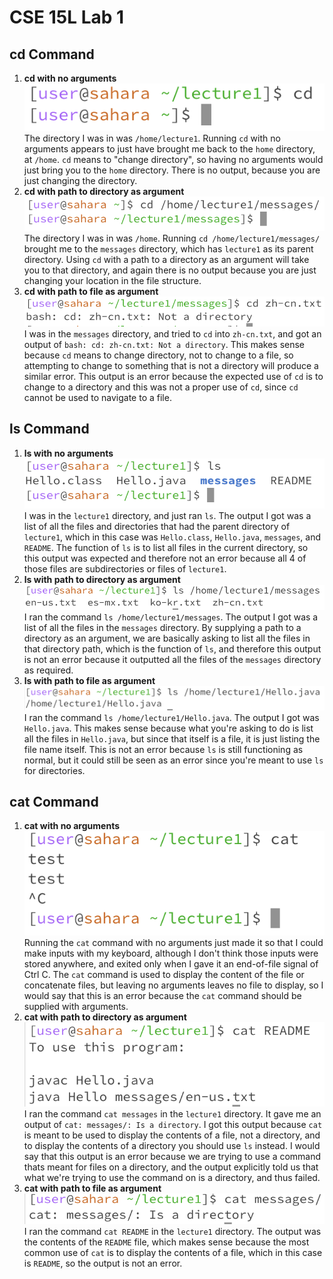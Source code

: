 # CSE 15L Lab 1

## cd Command
1. **cd with no arguments**
   <br />
   ![Image](/lab1_images/lab1_1.png)
   <br />
   The directory I was in was `/home/lecture1`. Running `cd` with no arguments appears to just have brought me back to the `home` directory, at `/home`. `cd` means to "change directory", so having no arguments would just bring you to the `home` directory. There is no output, because you are just changing the directory.
2. **cd with path to directory as argument**
   <br />
   ![Image](/lab1_images/lab1_2.png)
   <br />
   The directory I was in was `/home`. Running `cd /home/lecture1/messages/` brought me to the `messages` directory, which has `lecture1` as its parent directory. Using `cd` with a path to a directory as an argument will take you to that directory, and again there is no output because you are just changing your location in the file structure.
3. **cd with path to file as argument**
   <br />
   ![Image](/lab1_images/lab1_3.png)
   <br />
   I was in the `messages` directory, and tried to `cd` into `zh-cn.txt`, and got an output of `bash: cd: zh-cn.txt: Not a directory`. This makes sense because `cd` means to change directory, not to change to a file, so attempting to change to something that is not a directory will produce a similar error. This output is an error because the expected use of `cd` is to change to a directory and this was not a proper use of `cd`, since `cd` cannot be used to navigate to a file.

## ls Command
1. **ls with no arguments**
   <br />
   ![Image](/lab1_images/lab1_4.png)
   <br />
   I was in the `lecture1` directory, and just ran `ls`. The output I got was a list of all the files and directories that had the parent directory of `lecture1`, which in this case was `Hello.class`, `Hello.java`, `messages`, and `README`. The function of `ls` is to list all files in the current directory, so this output was expected and therefore not an error because all 4 of those files are subdirectories or files of `lecture1`.
2. **ls with path to directory as argument**
   <br />
   ![Image](/lab1_images/lab1_5.png)
   <br />
   I ran the command `ls /home/lecture1/messages`. The output I got was a list of all the files in the `messages` directory. By supplying a path to a directory as an argument, we are basically asking to list all the files in that directory path, which is the function of `ls`, and therefore this output is not an error because it outputted all the files of the `messages` directory as required.
3. **ls with path to file as argument**
   <br />
   ![Image](/lab1_images/lab1_6.png)
   <br />
   I ran the command `ls /home/lecture1/Hello.java`. The output I got was `Hello.java`. This makes sense because what you're asking to do is list all the files in `Hello.java`, but since that itself is a file, it is just listing the file name itself. This is not an error because `ls` is still functioning as normal, but it could still be seen as an error since you're meant to use `ls` for directories.
   
## cat Command
1. **cat with no arguments**
   <br />
   ![Image](/lab1_images/lab1_7.png)
   <br />
   Running the `cat` command with no arguments just made it so that I could make inputs with my keyboard, although I don't think those inputs were stored anywhere, and exited only when I gave it an end-of-file signal of Ctrl C. The `cat` command is used to display the content of the file or concatenate files, but leaving no arguments leaves no file to display, so I would say that this is an error because the `cat` command should be supplied with arguments.
2. **cat with path to directory as argument**
   <br />
   ![Image](/lab1_images/lab1_8.png)
   <br />
   I ran the command `cat messages` in the `lecture1` directory. It gave me an output of `cat: messages/: Is a directory`. I got this output because `cat` is meant to be used to display the contents of a file, not a directory, and to display the contents of a directory you should use `ls` instead. I would say that this output is an error because we are trying to use a command thats meant for files on a directory, and the output explicitly told us that what we're trying to use the command on is a directory, and thus failed.
3. **cat with path to file as argument**
   <br />
   ![Image](/lab1_images/lab1_9.png)
   <br />
   I ran the command `cat README` in the `lecture1` directory. The output was the contents of the `README` file, which makes sense because the most common use of `cat` is to display the contents of a file, which in this case is `README`, so the output is not an error.
